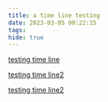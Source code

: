 ```yaml
---
title: a time line testing
date: 2023-03-05 00:22:15
tags:
hide: true
---
```

[testing time line](/2023/03/05/a-time-line-testing/css-timeline-3/index.html)

[testing time line2](/2023/03/05/a-time-line-testing/vertical-timeline/index.html)

[testing time line2](/2023/03/05/a-time-line-testing/timeline-scribble/index.html)
